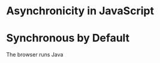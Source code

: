 # Asynchronicity in JavaScript

# Synchronous by Default
The browser runs Java
<!--stackedit_data:
eyJoaXN0b3J5IjpbNzU4MTE5ODgzXX0=
-->